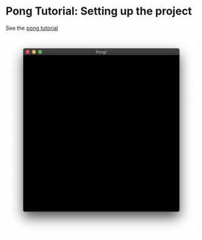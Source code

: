 # Pong Tutorial: Setting up the project

See the [pong tutorial](https://book.amethyst.rs/master/pong-tutorial/pong-tutorial-01.html)

![pong tutorial 1 screenshot](./screenshot.png)
